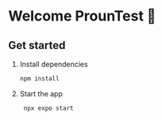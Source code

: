 # Welcome ProunTest 👋

## Get started

1. Install dependencies

   ```bash
   npm install
   ```

2. Start the app

   ```bash
    npx expo start
   ```

